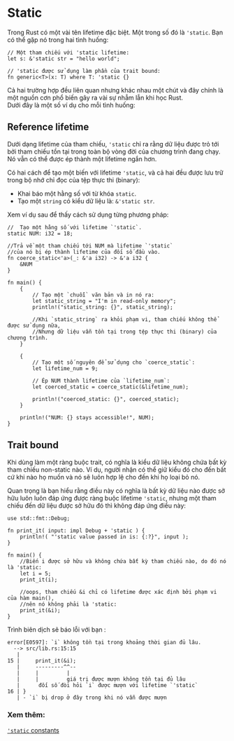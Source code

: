 # Static

Trong Rust có một vài tên lifetime đặc biệt. Một trong số đó là `'static`. 
Bạn có thể gặp nó trong hai tình huống:

```rust, editable
// Một tham chiếu với 'static lifetime:
let s: &'static str = "hello world";

// 'static được sử dụng làm phần của trait bound:
fn generic<T>(x: T) where T: 'static {}
```

Cả hai trường hợp đều liên quan nhưng khác nhau một chút và đây chính là một nguồn cơn phổ biến gây ra vài sự nhẫm lẫn khi học Rust.  
Dưới đây là một số ví dụ cho mỗi tình huống:

## Reference lifetime

Dưới dạng lifetime của tham chiếu, `'static` chỉ ra rằng dữ liệu được trỏ tới bởi 
tham chiếu tồn tại trong toàn bộ vòng đời của chương trình đang chạy.
Nó vẫn có thể được ép thành một lifetime ngắn hơn.


Có hai cách để tạo một biến với lifetime `'static`, 
và cả hai đều được lưu trữ trong bộ nhớ chỉ đọc của tệp thực thi (binary):

* Khai báo một hằng số với từ khóa `static`.
* Tạo một `string` có kiểu dữ liệu là: `&'static str`.

Xem ví dụ sau để thấy cách sử dụng từng phương pháp:

```rust,editable
//  Tạo một hằng số với lifetime `'static`.
static NUM: i32 = 18;

//Trả về một tham chiếu tới NUM mà lifetime `'static` 
//của nó bị ép thành lifetime của đối số đầu vào.
fn coerce_static<'a>(_: &'a i32) -> &'a i32 {
    &NUM
}

fn main() {
    {
        // Tạo một `chuỗi` văn bản và in nó ra:
        let static_string = "I'm in read-only memory";
        println!("static_string: {}", static_string);

        //Khi `static_string` ra khỏi phạm vi, tham chiếu không thể được sử dụng nữa, 
        //Nhưng dữ liệu vẫn tồn tại trong tệp thực thi (binary) của chương trình.
    }

    {
        // Tạo một số nguyên để sử dụng cho `coerce_static`:
        let lifetime_num = 9;

        // Ép NUM thành lifetime của `lifetime_num`:
        let coerced_static = coerce_static(&lifetime_num);

        println!("coerced_static: {}", coerced_static);
    }

    println!("NUM: {} stays accessible!", NUM);
}
```

## Trait bound

Khi dùng làm một ràng buộc trait, có nghĩa là kiểu dữ liệu không chứa 
bất kỳ tham chiếu non-static nào. Ví dụ, người nhận có thể giữ kiểu đó 
cho đến bất cứ khi nào họ muốn và nó sẽ luôn hợp lệ cho đến khi họ loại bỏ nó.

Quan trọng là bạn hiểu rằng điều này có nghĩa là bất kỳ dữ liệu nào được sở hữu 
luôn luôn đáp ứng được ràng buộc lifetime `'static`, nhưng một tham chiếu đến 
dữ liệu được sở hữu đó thì không đáp ứng điều này:

```rust,editable,compile_fail
use std::fmt::Debug;

fn print_it( input: impl Debug + 'static ) {
    println!( "'static value passed in is: {:?}", input );
}

fn main() {
    //Biến i được sở hữu và không chứa bất kỳ tham chiếu nào, do đó nó là 'static:
    let i = 5;
    print_it(i);

    //oops, tham chiếu &i chỉ có lifetime được xác định bởi phạm vi của hàm main(), 
    //nên nó không phải là 'static:
    print_it(&i);
}
```
Trình biên dịch sẽ báo lỗi với bạn :
```ignore
error[E0597]: `i` không tồn tại trong khoảng thời gian đủ lâu.
  --> src/lib.rs:15:15
   |
15 |     print_it(&i);
   |     ---------^^--
   |     |         |
   |     |         giá trị được mượn không tồn tại đủ lâu
   |      đối số đòi hỏi `i` được mượn với lifetime `'static`
16 | }
   | - `i` bị drop ở đây trong khi nó vẫn được mượn
```

### Xem thêm:

[`'static` constants][static_const]

[static_const]: ../../custom_types/constants.md